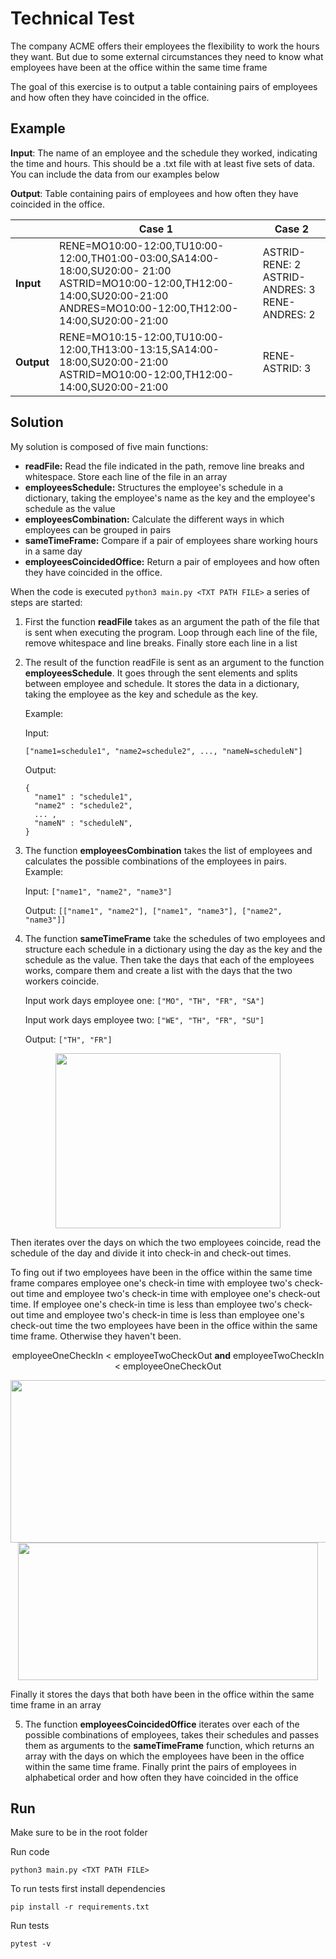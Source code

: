 # Technical Test

The company ACME offers their employees the flexibility to work the hours they want. But due to some external circumstances they need to know what employees have been at the office within the same time frame

The goal of this exercise is to output a table containing pairs of employees and how often they have coincided in the office.

## Example

**Input**: The name of an employee and the schedule they worked, indicating the time and hours. This should be a .txt file with at least five sets of data. You can include the data from our examples below

**Output**: Table containing pairs of employees and how often they have coincided in the office.

|  	| **Case 1** 	| **Case 2** 	|  	
|---	|---	|---	|
| **Input** 	| RENE=MO10:00-12:00,TU10:00-12:00,TH01:00-03:00,SA14:00-18:00,SU20:00- 21:00<br>ASTRID=MO10:00-12:00,TH12:00-14:00,SU20:00-21:00<br>ANDRES=MO10:00-12:00,TH12:00-14:00,SU20:00-21:00 	| ASTRID-RENE: 2<br>ASTRID-ANDRES: 3<br>RENE-ANDRES: 2 	|  
| **Output** 	| RENE=MO10:15-12:00,TU10:00-12:00,TH13:00-13:15,SA14:00-18:00,SU20:00-21:00<br>ASTRID=MO10:00-12:00,TH12:00-14:00,SU20:00-21:00 	| RENE-ASTRID: 3 	|  	

## Solution

My solution is composed of five main functions:
- **readFile:** Read the file indicated in the path, remove line breaks and whitespace. Store each line of the file in an array
- **employeesSchedule:** Structures the employee's schedule in a dictionary, taking the employee's name as the key and the employee's schedule as the value
- **employeesCombination:** Calculate the different ways in which employees can be grouped in pairs
- **sameTimeFrame:** Compare if a pair of employees share working hours in a same day
- **employeesCoincidedOffice:** Return a pair of employees and how often they have coincided in the office.

When the code is executed ```python3 main.py <TXT PATH FILE>``` a series of steps are started:

1. First the function **readFile** takes as an argument the path of the file that is sent when executing the program. Loop through each line of the file, remove whitespace and line breaks. Finally store each line in a list
2. The result of the function readFile is sent as an argument to the function **employeesSchedule**. It goes through the sent elements and splits between employee and schedule. It stores the data in a dictionary, taking the employee as the key and schedule as the key.


    Example:
  
    Input:
  
    ```["name1=schedule1", "name2=schedule2", ..., "nameN=scheduleN"]```
  
    Output:
    ```
    {
      "name1" : "schedule1",
      "name2" : "schedule2",
      ... ,
      "nameN" : "scheduleN",
    }
    ```
  
3. The function **employeesCombination** takes the list of employees and calculates the possible combinations of the employees in pairs.
  Example:
  
    Input:
  ```["name1", "name2", "name3"]```
  
    Output:
  ```[["name1", "name2"], ["name1", "name3"], ["name2", "name3"]]```
  
4. The function **sameTimeFrame** take the schedules of two employees and structure each schedule in a dictionary using the day as the key and the schedule as the value. Then take the days that each of the employees works, compare them and create a list with the days that the two workers coincide.

   Input work days employee one: ```["MO", "TH", "FR", "SA"]```
   
   Input work days employee two: ```["WE", "TH", "FR", "SU"]```
   
   Output: ```["TH", "FR"]```

<div align="center">
  <a href="url"><img src="https://user-images.githubusercontent.com/15198470/196300945-1573dac8-6f34-48da-b70d-0114d64bf7d5.jpg" width="360" height="280" class="center" /></a>
</div>


  Then iterates over the days on which the two employees coincide, read the schedule of the day and divide it into check-in and check-out times.
  
  To fing out if two employees have been in the office within the same time frame compares employee one's check-in time with employee two's check-out time and employee two's check-in time with employee one's check-out time.
  If employee one's check-in time is less than employee two's check-out time and employee two's check-in time is less than employee one's check-out time the two employees have been in the office within the same time frame. Otherwise they haven't been.
  
<p align="center">
    employeeOneCheckIn < employeeTwoCheckOut <b>and</b> employeeTwoCheckIn < employeeOneCheckOut 
</p>
  
<div align="center">
    <a href="url"><img src="https://user-images.githubusercontent.com/15198470/196445823-d4efd2e2-a6b0-41c2-b223-81e278557048.jpg" width="1060"               height="260"   class="center" /></a>
    <a href="url"><img src="https://user-images.githubusercontent.com/15198470/196445840-935dfe6d-b007-463a-8afe-c92da1ad0e6f.jpg" width="480"               height="220"   class="center" /></a>
</div>

   
  Finally it stores the days that both have been in the office within the same time frame in an array


5. The function **employeesCoincidedOffice** iterates over each of the possible combinations of employees, takes their schedules and passes them as arguments to the **sameTimeFrame** function, which returns an array with the days on which the employees have been in the office within the same time frame. Finally print the pairs of employees in alphabetical order and how often they have coincided in the office

## Run

  Make sure to be in the root folder

  Run code

    python3 main.py <TXT PATH FILE>

  To run tests first install dependencies
  
    pip install -r requirements.txt
    
  Run tests

    pytest -v
